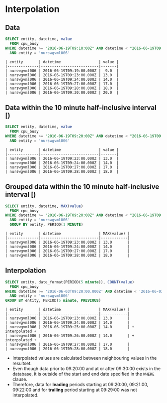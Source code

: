 # Interpolation

## Data

```sql
SELECT entity, datetime, value
  FROM cpu_busy
WHERE datetime >= "2016-06-19T09:10:00Z" AND datetime < "2016-06-19T09:40:00Z"
  AND entity = 'nurswgvml006'
```

```ls
| entity       | datetime                 | value | 
|--------------|--------------------------|-------| 
| nurswgvml006 | 2016-06-19T09:19:00.000Z |  9.0  | 
| nurswgvml006 | 2016-06-19T09:23:00.000Z | 13.0  | 
| nurswgvml006 | 2016-06-19T09:24:00.000Z | 14.0  | 
| nurswgvml006 | 2016-06-19T09:27:00.000Z | 17.0  | 
| nurswgvml006 | 2016-06-19T09:28:00.000Z | 18.0  | 
| nurswgvml006 | 2016-06-19T09:30:00.000Z | 20.0  | 
```


## Data within the 10 minute half-inclusive interval [)

```sql
SELECT entity, datetime, value
  FROM cpu_busy
WHERE datetime >= "2016-06-19T09:20:00Z" AND datetime < "2016-06-19T09:30:00Z"
  AND entity = 'nurswgvml006'
```

```ls
| entity       | datetime                 | value | 
|--------------|--------------------------|-------| 
| nurswgvml006 | 2016-06-19T09:23:00.000Z | 13.0  | 
| nurswgvml006 | 2016-06-19T09:24:00.000Z | 14.0  | 
| nurswgvml006 | 2016-06-19T09:27:00.000Z | 17.0  | 
| nurswgvml006 | 2016-06-19T09:28:00.000Z | 18.0  | 
```

## Grouped data within the 10 minute half-inclusive interval [)

```sql
SELECT entity, datetime, MAX(value)
  FROM cpu_busy
WHERE datetime >= "2016-06-19T09:20:00Z" AND datetime < "2016-06-19T09:30:00Z"
  AND entity = 'nurswgvml006'
  GROUP BY entity, PERIOD(1 MINUTE)
```

```ls
| entity       | datetime                 | MAX(value) | 
|--------------|--------------------------|------------| 
| nurswgvml006 | 2016-06-19T09:23:00.000Z | 13.0       | 
| nurswgvml006 | 2016-06-19T09:24:00.000Z | 14.0       | 
| nurswgvml006 | 2016-06-19T09:27:00.000Z | 17.0       | 
| nurswgvml006 | 2016-06-19T09:28:00.000Z | 18.0       | 
```

## Interpolation 

```sql
SELECT entity, date_format(PERIOD(5 minute)), COUNT(value) 
  FROM cpu_busy 
WHERE datetime >= '2016-06-03T09:20:00.000Z' AND datetime < '2016-06-03T09:50:00.000Z'
  AND entity = 'nurswgvml006'
GROUP BY entity, PERIOD(5 minute, PREVIOUS)
```

```ls
| entity       | datetime                 | MAX(value) | 
|--------------|--------------------------|------------| 
| nurswgvml006 | 2016-06-19T09:23:00.000Z | 13.0       | 
| nurswgvml006 | 2016-06-19T09:24:00.000Z | 14.0       | 
| nurswgvml006 | 2016-06-19T09:25:00.000Z | 14.0       | + interpolated +
| nurswgvml006 | 2016-06-19T09:26:00.000Z | 14.0       | + interpolated +
| nurswgvml006 | 2016-06-19T09:27:00.000Z | 17.0       | 
| nurswgvml006 | 2016-06-19T09:28:00.000Z | 18.0       | 
```

* Interpolated values are calculated between neighbouring values in the resultset.
* Even though data prior to 09:20:00 and at or after 09:30:00 exists in the database, it is outside of the start and end date specified in the `WHERE` clause.
* Therefore, data for **leading** periods starting at 09:20:00, 09:21:00, 09:22:00 and for **trailing** period starting at 09:29:00 was not interpolated.